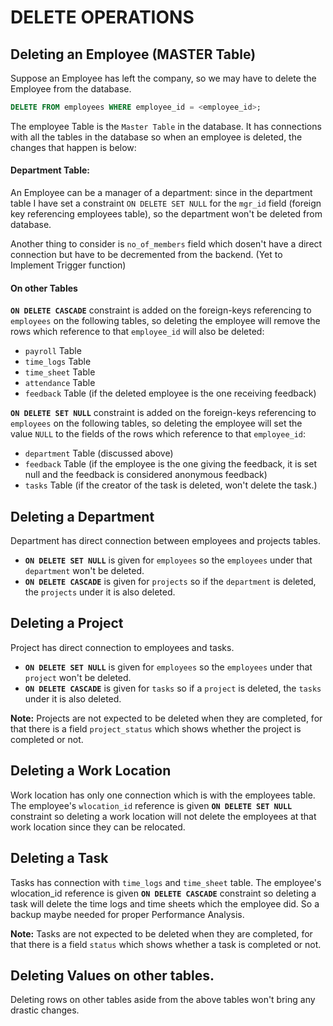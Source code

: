 # DELETE OPERATIONS

## Deleting an Employee (MASTER Table)

Suppose an Employee has left the company, so we may have to delete the Employee from the database.

```sql
DELETE FROM employees WHERE employee_id = <employee_id>;
```

The employee Table is the ```Master Table``` in the database. It has connections with all the tables in the database so when an employee is deleted, the changes that happen is below:

#### Department Table:
An Employee can be a manager of a department: since in the department table I have set a constraint ```ON DELETE SET NULL``` for the ```mgr_id``` field (foreign key referencing employees table), so the department won't be deleted from database.

Another thing to consider is ```no_of_members``` field which dosen't have a direct connection but have to be decremented from the backend. (Yet to Implement Trigger function)

#### On other Tables

**```ON DELETE CASCADE```** constraint is added on the foreign-keys referencing to ```employees``` on the following tables, so deleting the employee will remove the rows which reference to that ```employee_id``` will also be deleted:

+ ```payroll``` Table
+ ```time_logs``` Table
+ ```time_sheet``` Table
+ ```attendance``` Table
+ ```feedback``` Table (if the deleted employee is the one receiving feedback)

**```ON DELETE SET NULL```** constraint is added on the foreign-keys referencing to ```employees``` on the following tables, so deleting the employee will set the value ```NULL``` to the fields of the rows which reference to that ```employee_id```:

+ ```department``` Table (discussed above)
+ ```feedback``` Table (if the employee is the one giving the feedback, it is set null and the feedback is considered anonymous feedback)
+ ```tasks``` Table (if the creator of the task is deleted, won't delete the task.)



## Deleting a Department

Department has direct connection between employees and projects tables.

+ **```ON DELETE SET NULL```** is given for ```employees``` so the ```employees``` under that ```department``` won't be deleted.
+ **```ON DELETE CASCADE```** is given for ```projects``` so if the ```department``` is deleted, the ```projects``` under it is also deleted.

## Deleting a Project

Project has direct connection to employees and tasks.

+ **```ON DELETE SET NULL```** is given for ```employees``` so the ```employees``` under that ```project``` won't be deleted.
+ **```ON DELETE CASCADE```** is given for ```tasks``` so if a  ```project``` is deleted, the ```tasks``` under it is also deleted.

**Note:** Projects are not expected to be deleted when they are completed, for that there is a field ```project_status``` which shows whether the project is completed or not.

## Deleting a Work Location

Work location has only one connection which is with the employees table. The employee's ```wlocation_id``` reference is given **```ON DELETE SET NULL```** constraint so deleting a work location will not delete the employees at that work location since they can be relocated. 

## Deleting a Task
Tasks has connection with ```time_logs``` and ```time_sheet``` table. The employee's wlocation_id reference is given **```ON DELETE CASCADE```** constraint so deleting a task will delete the time logs and time sheets which the employee did. So a backup maybe needed for proper Performance Analysis.

**Note:** Tasks are not expected to be deleted when they are completed, for that there is a field ```status``` which shows whether a task is completed or not.

## Deleting Values on other tables.

Deleting rows on other tables aside from the above tables won't bring any drastic changes. 